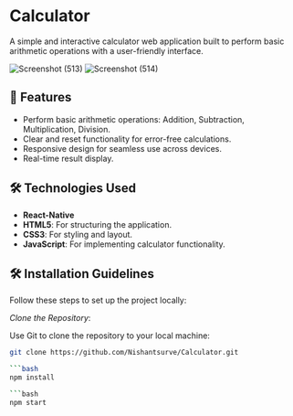 # Calculator

A simple and interactive calculator web application built to perform basic arithmetic operations with a user-friendly interface. 

![Screenshot (513)](https://github.com/user-attachments/assets/0b7b3326-10cc-46a5-a0c7-e9e5471d2aef)
![Screenshot (514)](https://github.com/user-attachments/assets/c13bd059-31de-4926-9d1f-24d31ca8e813)


## 🚀 Features
- Perform basic arithmetic operations: Addition, Subtraction, Multiplication, Division.
- Clear and reset functionality for error-free calculations.
- Responsive design for seamless use across devices.
- Real-time result display.

## 🛠️ Technologies Used
- **React-Native**
- **HTML5**: For structuring the application.
- **CSS3**: For styling and layout.
- **JavaScript**: For implementing calculator functionality.

## 🛠️ Installation Guidelines

Follow these steps to set up the project locally:

  *Clone the Repository*:

   Use Git to clone the repository to your local machine:
   ```bash
   git clone https://github.com/Nishantsurve/Calculator.git

   ```bash
   npm install

   ```bash
   npm start

    
